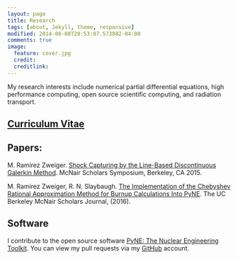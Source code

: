 ```yaml
---
layout: page
title: Research
tags: [about, Jekyll, theme, responsive]
modified: 2014-08-08T20:53:07.573882-04:00
comments: true
image:
  feature: cover.jpg
  credit: 
  creditlink: 
---
```


My research interests include numerical partial differential equations, high performance computing, open source scientific computing, and radiation transport. 

## [Curriculum Vitae](MRZ_CV.pdf)

## Papers:

M. Ramirez Zweiger. [Shock Capturing by the Line-Based Discontinuous Galerkin Method](Marissa_LDG.pdf). McNair Scholars Symposium, Berkeley, CA 2015. 


M. Ramirez Zweiger, R. N. Slaybaugh. [The Implementation of the Chebyshev Rational Approximation Method for Burnup Calculations Into PyNE](McNair.pdf). The UC Berkeley McNair Scholars Journal, (2016). 

## Software

I contribute to the open source software [PyNE: The Nuclear Engineering
Toolkit](http://pyne.io).
You can view my pull requests via my [GitHub](https://github.com/mzweig)
account. 
